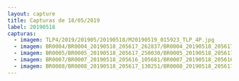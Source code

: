 ```yaml
---
layout: capture
title: Capturas de 18/05/2019
label: 20190518
capturas:
  - imagem: TLP4/2019/201905/20190518/M20190519_015923_TLP_4P.jpg
  - imagem: BR0004/BR0004_20190518_205617_262837/BR0004_20190518_205617_262837_stack_27_meteors.jpg
  - imagem: BR0005/BR0005_20190518_205617_250030/BR0005_20190518_205617_250030_stack_1_meteors.jpg
  - imagem: BR0007/BR0007_20190518_205616_105681/BR0007_20190518_205616_105681_stack_8_meteors.jpg
  - imagem: BR0008/BR0008_20190518_205617_130251/BR0008_20190518_205617_130251_stack_1_meteors.jpg
---
```

